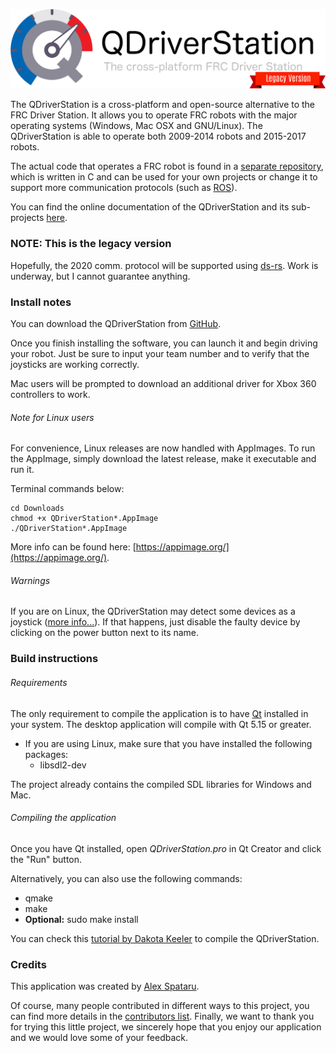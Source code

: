 ![Header](etc/header/header.png)

The QDriverStation is a cross-platform and open-source alternative to the FRC Driver Station. It allows you to operate FRC robots with the major operating systems (Windows, Mac OSX and GNU/Linux). The QDriverStation is able to operate both 2009-2014 robots and 2015-2017 robots.

The actual code that operates a FRC robot is found in a [separate repository](https://github.com/FRC-Utilities/LibDS), which is written in C and can be used for your own projects or change it to support more communication protocols (such as [ROS](https://github.com/FRC-Utilities/QDriverStation/issues/21)).

You can find the online documentation of the QDriverStation and its sub-projects [here](http://frc-utilities.github.io/documentation/).

### NOTE: This is the legacy version</span>

Hopefully, the 2020 comm. protocol will be supported using [ds-rs](https://github.com/first-rust-competition/ds-rs). Work is underway, but I cannot guarantee anything.

### Install notes

You can download the QDriverStation from [GitHub](http://github.com/FRC-Utilities/QDriverStation-Legacy/releases).

Once you finish installing the software, you can launch it and begin driving your robot. Just be sure to input your team number and to verify that the joysticks are working correctly.

Mac users will be prompted to download an additional driver for Xbox 360 controllers to work.

###### Note for Linux users

For convenience, Linux releases are now handled with AppImages. To run the AppImage, simply download the latest release, make it executable and run it. 

Terminal commands below:

    cd Downloads
    chmod +x QDriverStation*.AppImage
    ./QDriverStation*.AppImage

More info can be found here: [https://appimage.org/](https://appimage.org/).

###### Warnings

If you are on Linux, the QDriverStation may detect some devices as a joystick ([more info...](https://gist.github.com/denilsonsa/978f1d842cf5430f57f6#file-51-these-are-not-joysticks-rules)). If that happens, just disable the faulty device by clicking on the power button next to its name.

### Build instructions

###### Requirements

The only requirement to compile the application is to have [Qt](http://www.qt.io/download-open-source/) installed in your system. The desktop application will compile with Qt 5.15 or greater.

- If you are using Linux, make sure that you have installed the following packages:
    - libsdl2-dev

The project already contains the compiled SDL libraries for Windows and Mac.

###### Compiling the application

Once you have Qt installed, open *QDriverStation.pro* in Qt Creator and click the "Run" button.

Alternatively, you can also use the following commands:
- qmake
- make
- **Optional:** sudo make install

You can check this [tutorial by Dakota Keeler](https://www.youtube.com/watch?v=G9DywTB9_cY) to compile the QDriverStation.

### Credits

This application was created by [Alex Spataru](http://github.com/alex-spataru).

Of course, many people contributed in different ways to this project, you can find more details in the [contributors list](CONTRIBUTORS.md). Finally, we want to thank you for trying this little project, we sincerely hope that you enjoy our application and we would love some of your feedback.
